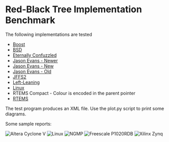 # Red-Black Tree Implementation Benchmark

The following implementations are tested

* [Boost](http://www.boost.org/doc/libs/1_57_0/doc/html/boost/intrusive/rbtree.html)
* [BSD](https://github.com/freebsd/freebsd/blob/master/sys/sys/tree.h)
* [Eternally Confuzzled](http://eternallyconfuzzled.com/tuts/datastructures/jsw_tut_rbtree.aspx)
* [Jason Evans - Newer](http://www.canonware.com/download/rb/rb_newer/)
* [Jason Evans - New](http://www.canonware.com/download/rb/rb_new/)
* [Jason Evans - Old](http://www.canonware.com/download/rb/rb_old/)
* [JFFS2](https://github.com/RTEMS/rtems/blob/master/cpukit/libfs/src/jffs2/include/linux/rbtree.h)
* [Left-Leaning](http://www.25thandclement.com/~william/projects/llrb.h.html)
* [Linux](https://github.com/torvalds/linux/blob/master/include/linux/rbtree.h)
* RTEMS Compact - Colour is encoded in the parent pointer
* [RTEMS](https://github.com/RTEMS/rtems/blob/master/cpukit/score/include/rtems/score/rbtree.h)

The test program produces an XML file.  Use the plot.py script to print some
diagrams.

Some sample reports:

![Altera Cyclone V](https://raw.githubusercontent.com/sebhub/rb-bench/master/reports/test-altcycv_devkit.svg)
![Linux](https://raw.githubusercontent.com/sebhub/rb-bench/master/reports/test-linux.svg)
![NGMP](https://raw.githubusercontent.com/sebhub/rb-bench/master/reports/test-ngmp.svg)
![Freescale P1020RDB](https://raw.githubusercontent.com/sebhub/rb-bench/master/reports/test-qoriq_p1020rdb.svg)
![Xilinx Zynq](https://raw.githubusercontent.com/sebhub/rb-bench/master/reports/test-xilinx_zynq_zc702.svg)
